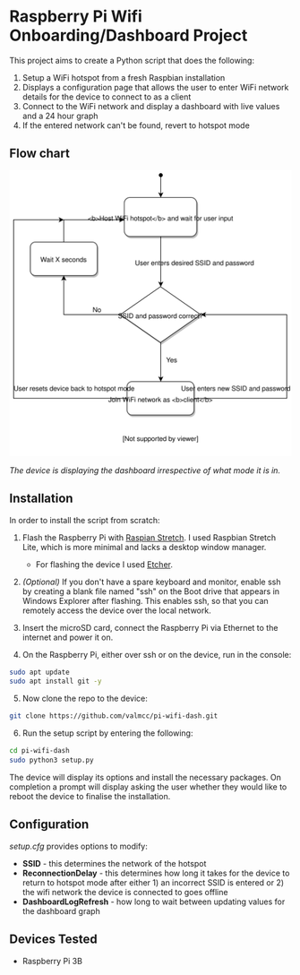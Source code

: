 # Raspberry Pi Wifi Onboarding/Dashboard Project

This project aims to create a Python script that does the following:

1. Setup a WiFi hotspot from a fresh Raspbian installation
2. Displays a configuration page that allows the user to enter WiFi network details for the device to connect to as a client
3. Connect to the WiFi network and display a dashboard with live values and a 24 hour graph
4. If the entered network can't be found, revert to hotspot mode

## Flow chart

![Flow Chart](./img/flowchart.svg)

*The device is displaying the dashboard irrespective of what mode it is in.*

## Installation

In order to install the script from scratch:

1. Flash the Raspberry Pi with [Raspian Stretch](https://www.raspberrypi.org/downloads/raspbian/). I used Raspbian Stretch Lite, which is more minimal and lacks a desktop window manager.
	* For flashing the device I used [Etcher](https://www.balena.io/etcher/).

2. *(Optional)* If you don't have a spare keyboard and monitor, enable ssh by creating a blank file named "ssh" on the Boot drive that appears in Windows Explorer after flashing. This enables ssh, so that you can remotely access the device over the local network.

3. Insert the microSD card, connect the Raspberry Pi via Ethernet to the internet and power it on.

4. On the Raspberry Pi, either over ssh or on the device, run in the console: 
``` bash
sudo apt update
sudo apt install git -y
```

5. Now clone the repo to the device:
``` bash
git clone https://github.com/valmcc/pi-wifi-dash.git
```

6. Run the setup script by entering the following:
``` bash
cd pi-wifi-dash
sudo python3 setup.py
```

The device will display its options and install the necessary packages. On completion a prompt will display asking the user whether they would like to reboot the device to finalise the installation.

## Configuration

*setup.cfg* provides options to modify:

* **SSID** - this determines the network of the hotspot
* **ReconnectionDelay** - this determines how long it takes for the device to return to hotspot mode after either 1) an incorrect SSID is entered or 2) the wifi network the device is connected to goes offline
* **DashboardLogRefresh** - how long to wait between updating values for the dashboard graph

## Devices Tested

* Raspberry Pi 3B
